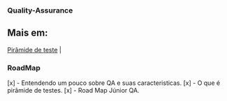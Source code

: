###  Quality-Assurance

##  Mais em: 
[Pirâmide de teste](https://devporai.com.br/piramide-de-testes/#:~:text=A%20pir%C3%A2mide%20de%20testes%20%C3%A9,ser%20implementados%20em%20cada%20n%C3%ADvel.)  | 

### RoadMap

[x] - Entendendo um pouco sobre QA e suas caracteristicas.
[x] - O que é pirâmide de testes.
[x] - Road Map Júnior QA.
